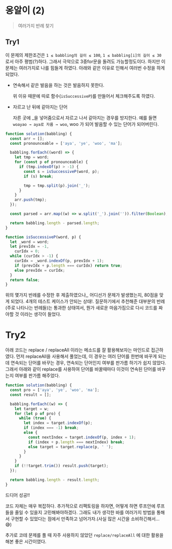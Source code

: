 # 옹알이 (2)

> 여러가지 반례 찾기

## Try1

이 문제의 제한조건은 `1 ≤ babbling의 길이 ≤ 100`, `1 ≤ babbling[i]의 길이 ≤ 30` 로서 아주 평범(?)하다. 그래서 극악으로 3중for문을 돌려도 가능할정도이다. 하지만 이 문제는 여러가지로 나를 힘들게 하였다. 아래와 같은 이유로 인해서 여러번 수정을 하게 되었다.

- 연속해서 같은 발음을 하는 것은 발음하지 못한다.

  위 이유 때문에 따로 함수(`isSuccessiveP`)를 만들어서 체크해주도록 하였다.

- 자르고 난 뒤에 같아지는 단어

  자른 곳에 \_을 넣어줌으로서 자르고 나서 같아지는 경우를 방지한다. 예를 들면 `woayao → aya로 자름 → woo`, woo 가 되어 발음할 수 있는 단어가 되어버린다.

```js
function solution(babbling) {
  const arr = [];
  const pronounceable = ['aya', 'ye', 'woo', 'ma'];

  babbling.forEach((word) => {
    let tmp = word;
    for (const p of pronounceable) {
      if (tmp.indexOf(p) > -1) {
        const s = isSuccessiveP(word, p);
        if (s) break;

        tmp = tmp.split(p).join('_');
      }
    }
    arr.push(tmp);
  });

  const parsed = arr.map((w) => w.split('_').join('')).filter(Boolean);

  return babbling.length - parsed.length;
}

function isSuccessiveP(word, p) {
  let _word = word;
  let prevIdx = -1,
    curIdx = 0;
  while (curIdx > -1) {
    curIdx = _word.indexOf(p, prevIdx + 1);
    if (prevIdx + p.length === curIdx) return true;
    else prevIdx = curIdx;
  }
  return false;
}
```

위의 몇가지 반례를 수정한 후 제출하였으나,, 어디선가 문제가 발생했는지, 80점을 맞게 되었다. 4개의 테스트 케이스가 안되는 상태!. 질문하기에서 추천해준 대부분의 반례(주로 나타나는 반례들)는 통과한 상태여서, 뭔가 새로운 마음가짐으로 다시 코드를 짜야할 것 이라는 생각이 들었다.

# Try2

아래 코드는 replace / replaceAll 이라는 메소드를 잘 활용해보자는 마인드로 접근하였다. 먼저 replaceAll을 사용해서 풀었는데, 이 경우는 여러 단어를 한번에 바꾸게 되는데 연속되는 단어를 바꾸는 경우, 연속되는 단어인지 여부를 판가름 하기가 쉽지 않았다. 그래서 아래와 같이 replace를 사용하여 단어를 바꿀때마다 이것이 연속된 단어를 바꾸는지 여부를 판가름 해주었다.

```js
function solution(babbling) {
  const pro = ['aya', 'ye', 'woo', 'ma'];
  const result = [];

  babbling.forEach((w) => {
    let target = w;
    for (let p of pro) {
      while (true) {
        let index = target.indexOf(p);
        if (index === -1) break;
        else {
          const nextIndex = target.indexOf(p, index + 1);
          if (index + p.length === nextIndex) break;
          else target = target.replace(p, ' ');
        }
      }
    }
    if (!!target.trim()) result.push(target);
  });

  return babbling.length - result.length;
}
```

드디어 성공!!

코드 자체는 매우 복잡하다. 추가적으로 리팩토링을 하자면, 어떻게 하면 루프안에 루프들을 줄일 수 있을지 고민해봐야하겠다. 그래도 내가 생각한 바를 여러가지 방법을 통해서 구현할 수 있었다는 점에서 만족하고 넘어가자.(사실 많은 시간을 소비하긴해서... 😅)

추가로 코테 문제를 풀 때 자주 사용하지 않았던 `replace/replaceAll` 에 대한 활용을 해본 좋은 시간이였다.
